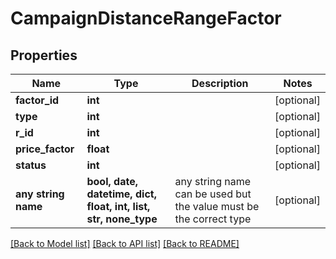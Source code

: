 # CampaignDistanceRangeFactor


## Properties
Name | Type | Description | Notes
------------ | ------------- | ------------- | -------------
**factor_id** | **int** |  | [optional] 
**type** | **int** |  | [optional] 
**r_id** | **int** |  | [optional] 
**price_factor** | **float** |  | [optional] 
**status** | **int** |  | [optional] 
**any string name** | **bool, date, datetime, dict, float, int, list, str, none_type** | any string name can be used but the value must be the correct type | [optional]

[[Back to Model list]](../README.md#documentation-for-models) [[Back to API list]](../README.md#documentation-for-api-endpoints) [[Back to README]](../README.md)


